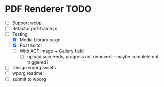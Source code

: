 PDF Renderer TODO
=================
 - [ ] Support webp
 - [ ] Refactor pdf-frame.js
 - [ ] Testing
	 - [x] Media Library page
	 - [x] Post editor
	 - [ ] With ACF Image + Gallery field
	 	- [ ] upload succeeds, progress not removed – maybe complete not triggered?
 - [ ] Design wporg assets
 - [ ] wporg readme
 - [ ] submit to wporg

